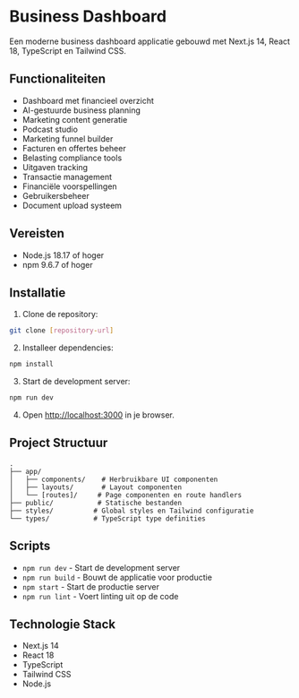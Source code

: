 # Business Dashboard

Een moderne business dashboard applicatie gebouwd met Next.js 14, React 18, TypeScript en Tailwind CSS.

## Functionaliteiten

- Dashboard met financieel overzicht
- AI-gestuurde business planning
- Marketing content generatie
- Podcast studio
- Marketing funnel builder
- Facturen en offertes beheer
- Belasting compliance tools
- Uitgaven tracking
- Transactie management
- Financiële voorspellingen
- Gebruikersbeheer
- Document upload systeem

## Vereisten

- Node.js 18.17 of hoger
- npm 9.6.7 of hoger

## Installatie

1. Clone de repository:
```bash
git clone [repository-url]
```

2. Installeer dependencies:
```bash
npm install
```

3. Start de development server:
```bash
npm run dev
```

4. Open [http://localhost:3000](http://localhost:3000) in je browser.

## Project Structuur

```
.
├── app/
│   ├── components/    # Herbruikbare UI componenten
│   ├── layouts/       # Layout componenten
│   └── [routes]/     # Page componenten en route handlers
├── public/           # Statische bestanden
├── styles/          # Global styles en Tailwind configuratie
└── types/           # TypeScript type definities
```

## Scripts

- `npm run dev` - Start de development server
- `npm run build` - Bouwt de applicatie voor productie
- `npm start` - Start de productie server
- `npm run lint` - Voert linting uit op de code

## Technologie Stack

- Next.js 14
- React 18
- TypeScript
- Tailwind CSS
- Node.js 